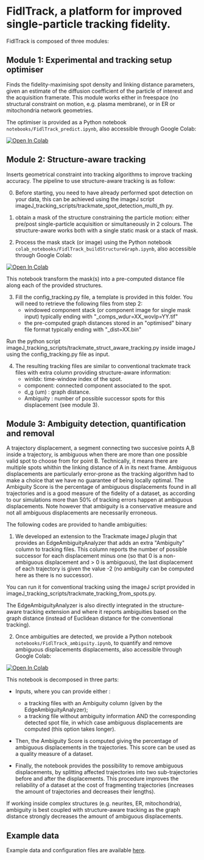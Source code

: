 # FidlTrack, a platform for improved single-particle tracking fidelity.

FidlTrack is composed of three modules:

## Module 1: Experimental and tracking setup optimiser

Finds the fidelity-maximising spot density and linking distance
parameters, given an estimate of the diffusion coefficient of the
particle of interest and the acquisition framerate. This module works
either in freespace (no structural constraint on motion, e.g. plasma
membrane), or in ER or mitochondria network geometries.

The optimiser is provided as a Python notebook `notebooks/FidlTrack_predict.ipynb`, also accessible through Google Colab:

[![Open In Colab](https://colab.research.google.com/assets/colab-badge.svg)](https://colab.research.google.com/github/Avezovlab/FidlTrack/blob/main/notebooks/FidlTrack_predict.ipynb)


## Module 2: Structure-aware tracking

Inserts geometrical constraint into tracking algorithms to improve
tracking accuracy. The pipeline to use structure-aware tracking is as
follow:

0. Before starting, you need to have already performed spot detection
on your data, this can be achieved using the imageJ script
imageJ_tracking_scripts/trackmate_spot_detection_multi_th py.

1. obtain a mask of the structure constraining the particle motion:
either pre/post single-particle acquisition or simultaneously in 2
colours. The structure-aware works both with a single static mask or a
stack of mask.

2. Process the mask stack (or image) using the Python notebook
`colab_notebooks/FidlTrack_buildStructureGraph.ipynb`, also accessible
through Google Colab:

[![Open In Colab](https://colab.research.google.com/assets/colab-badge.svg)](https://colab.research.google.com/github/Avezovlab/FidlTrack/blob/main/notebooks/FidlTrack_buildStructureGraph.ipynb)

This notebook transform the mask(s) into a pre-computed distance file
along each of the provided structures.

3. Fill the config_tracking.py file, a template is provided in this
folder. You will need to retrieve the following files from step 2:
    + windowed component stack (or component image for single mask
    input) typically ending with "_comps_wdur=XX_wovlp=YY.tif"
    + the pre-computed graph distances stored in an "optimised" binary
    file format typically ending with "_dist=XX.bin"

Run the python script
imageJ_tracking_scripts/trackmate_struct_aware_tracking.py inside
imageJ using the config_tracking.py file as input.

4. The resulting tracking files are similar to conventional trackmate
track files with extra column providing structure-aware information:
      * winIdx: time-window index of the spot.
      * component: connected component associated to the spot.
      * d_g (um) : graph distance.
      * Ambiguity : number of possible successor spots for this displacement
    (see module 3).


## Module 3: Ambiguity detection, quantification and removal

A trajectory displacement, a segment connecting two succesive points
A,B inside a trajectory, is ambiguous when there are more than one
possible valid spot to choose from for point B. Technically, it means
there are multiple spots whithin the linking distance of A in its next
frame. Ambiguous displacements are particularly error-prone as the
tracking algorithm had to make a choice that we have no guarantee of
being locally optimal. The Ambiguity Score is the percentage of
ambiguous displacements found in all trajectories and is a good
measure of the fidelity of a dataset, as according to our simulations
more than 50% of tracking errors happen at ambiguous displacements. Note
however that ambiguity is a conservative measure and not all ambiguous
displacements are necessarily erroneous.

The following codes are provided to handle ambiguities:

1. We developed an extension to the Trackmate imageJ plugin that
provides an EdgeAmbiguityAnalyzer that adds an extra "Ambiguity"
column to tracking files. This column reports the number of possible
successor for each displacement minus one (so that 0 is a
non-ambiguous displacement and > 0 is ambiguous), the last
displacement of each trajectory is given the value -2 (no ambiguity
can be computed here as there is no successor).

You can run it for conventional tracking using the imageJ script
provided in imageJ_tracking_scripts/trackmate_tracking_from_spots.py.

The EdgeAmbiguityAnalyzer is also directly integrated in the
structure-aware tracking extension and where it reports ambiguities
based on the graph distance (instead of Euclidean distance for the
conventional tracking).


2. Once ambiguities are detected, we provide a Python notebook
`notebooks/FidlTrack_ambiguity.ipynb`, to quantify and remove ambiguous
displacements displacements, also accessible through Google Colab:

[![Open In Colab](https://colab.research.google.com/assets/colab-badge.svg)](https://colab.research.google.com/github/Avezovlab/FidlTrack/blob/main/notebooks/FidlTrack_ambiguity.ipynb)

This notebook is decomposed in three parts:

* Inputs, where you can provide either :
    * a tracking files with an Ambiguity column (given by the
    EdgeAmbiguityAnalyzer);
    * a tracking file without ambiguity information AND the corresponding detected spot
    file, in which case ambiguous displacements are computed (this option takes longer).

* Then, the Ambiguity Score is computed giving the percentage of
  ambiguous displacements in the trajectories. This score can be used
  as a quality measure of a dataset.

* Finally, the notebook provides the possibility to remove ambiguous
  displacements, by splitting affected trajectories into two
  sub-trajectories before and after the displacements. This procedure
  improves the reliability of a dataset at the cost of fragmenting
  trajectories (increases the amount of trajectories and decreases
  their lengths).

If working inside complex structures (e.g. neurites, ER,
mitochondria), ambiguity is best coupled with structure-aware tracking
as the graph distance strongly decreases the amount of ambiguous
displacements.

## Example data

Example data and configuration files are available [here](https://www.dropbox.com/scl/fi/ujv06ac201vrfp9fjlodn/FidlTrack_example_data.7z?rlkey=ssqccu594sg8s1nwln0dydzxe&st=n6e2bt2m&dl=0).

